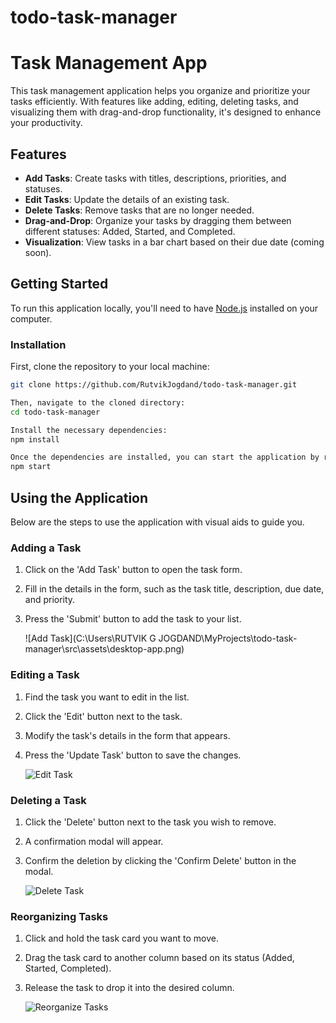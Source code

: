 # todo-task-manager
# Task Management App

This task management application helps you organize and prioritize your tasks efficiently. With features like adding, editing, deleting tasks, and visualizing them with drag-and-drop functionality, it's designed to enhance your productivity.

## Features

- **Add Tasks**: Create tasks with titles, descriptions, priorities, and statuses.
- **Edit Tasks**: Update the details of an existing task.
- **Delete Tasks**: Remove tasks that are no longer needed.
- **Drag-and-Drop**: Organize your tasks by dragging them between different statuses: Added, Started, and Completed.
- **Visualization**: View tasks in a bar chart based on their due date (coming soon).

## Getting Started

To run this application locally, you'll need to have [Node.js](https://nodejs.org/) installed on your computer.

### Installation

First, clone the repository to your local machine:

```bash
git clone https://github.com/RutvikJogdand/todo-task-manager.git

Then, navigate to the cloned directory:
cd todo-task-manager

Install the necessary dependencies:
npm install

Once the dependencies are installed, you can start the application by running:
npm start
```

## Using the Application

Below are the steps to use the application with visual aids to guide you.

### Adding a Task

1. Click on the 'Add Task' button to open the task form.
2. Fill in the details in the form, such as the task title, description, due date, and priority.
3. Press the 'Submit' button to add the task to your list.

   ![Add Task](C:\Users\RUTVIK G JOGDAND\MyProjects\todo-task-manager\src\assets\desktop-app.png)

### Editing a Task

1. Find the task you want to edit in the list.
2. Click the 'Edit' button next to the task.
3. Modify the task's details in the form that appears.
4. Press the 'Update Task' button to save the changes.

   ![Edit Task](path-to-edit-task-image.png)

### Deleting a Task

1. Click the 'Delete' button next to the task you wish to remove.
2. A confirmation modal will appear.
3. Confirm the deletion by clicking the 'Confirm Delete' button in the modal.

   ![Delete Task](path-to-delete-task-image.png)

### Reorganizing Tasks

1. Click and hold the task card you want to move.
2. Drag the task card to another column based on its status (Added, Started, Completed).
3. Release the task to drop it into the desired column.

   ![Reorganize Tasks](path-to-reorganize-tasks-image.png)


